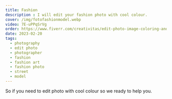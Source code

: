 ```yaml
---
title: Fashion
description : I will edit your fashion photo with cool colour.
cover: /img/fotofashionmodel.webp
video: 7E-uPPqSrVg
order: https://www.fiverr.com/creativitas/edit-photo-image-coloring-and-retouch
date: 2023-02-20
tags:
  - photography
  - edit photo
  - photographer
  - fashion
  - fashion art
  - fashion photo
  - street
  - model
---
```


So if you need to edit photo with cool colour so we ready to help you.
